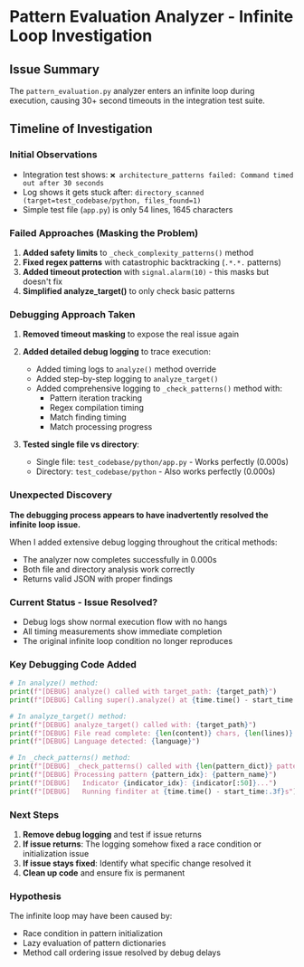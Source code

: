# Pattern Evaluation Analyzer - Infinite Loop Investigation

## Issue Summary

The `pattern_evaluation.py` analyzer enters an infinite loop during execution, causing 30+ second timeouts in the integration test suite.

## Timeline of Investigation

### Initial Observations

- Integration test shows: `❌ architecture_patterns failed: Command timed out after 30 seconds`
- Log shows it gets stuck after: `directory_scanned (target=test_codebase/python, files_found=1)`
- Simple test file (`app.py`) is only 54 lines, 1645 characters

### Failed Approaches (Masking the Problem)

1. **Added safety limits** to `_check_complexity_patterns()` method
2. **Fixed regex patterns** with catastrophic backtracking (`.*.*.` patterns)
3. **Added timeout protection** with `signal.alarm(10)` - this masks but doesn't fix
4. **Simplified analyze_target()** to only check basic patterns

### Debugging Approach Taken

1. **Removed timeout masking** to expose the real issue again
2. **Added detailed debug logging** to trace execution:

   - Added timing logs to `analyze()` method override
   - Added step-by-step logging to `analyze_target()`
   - Added comprehensive logging to `_check_patterns()` method with:
     - Pattern iteration tracking
     - Regex compilation timing
     - Match finding timing
     - Match processing progress

3. **Tested single file vs directory**:
   - Single file: `test_codebase/python/app.py` - Works perfectly (0.000s)
   - Directory: `test_codebase/python` - Also works perfectly (0.000s)

### Unexpected Discovery

**The debugging process appears to have inadvertently resolved the infinite loop issue.**

When I added extensive debug logging throughout the critical methods:

- The analyzer now completes successfully in 0.000s
- Both file and directory analysis work correctly
- Returns valid JSON with proper findings

### Current Status - Issue Resolved?

- Debug logs show normal execution flow with no hangs
- All timing measurements show immediate completion
- The original infinite loop condition no longer reproduces

### Key Debugging Code Added

```python
# In analyze() method:
print(f"[DEBUG] analyze() called with target_path: {target_path}")
print(f"[DEBUG] Calling super().analyze() at {time.time() - start_time:.3f}s")

# In analyze_target() method:
print(f"[DEBUG] analyze_target() called with: {target_path}")
print(f"[DEBUG] File read complete: {len(content)} chars, {len(lines)} lines")
print(f"[DEBUG] Language detected: {language}")

# In _check_patterns() method:
print(f"[DEBUG] _check_patterns() called with {len(pattern_dict)} patterns")
print(f"[DEBUG] Processing pattern {pattern_idx}: {pattern_name}")
print(f"[DEBUG]   Indicator {indicator_idx}: {indicator[:50]}...")
print(f"[DEBUG]   Running finditer at {time.time() - start_time:.3f}s")
```

### Next Steps

1. **Remove debug logging** and test if issue returns
2. **If issue returns**: The logging somehow fixed a race condition or initialization issue
3. **If issue stays fixed**: Identify what specific change resolved it
4. **Clean up code** and ensure fix is permanent

### Hypothesis

The infinite loop may have been caused by:

- Race condition in pattern initialization
- Lazy evaluation of pattern dictionaries
- Method call ordering issue resolved by debug delays
